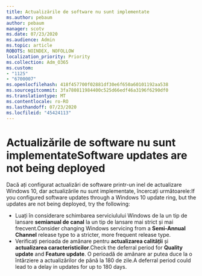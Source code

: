 ```yaml
---
title: Actualizările de software nu sunt implementate
ms.author: pebaum
author: pebaum
manager: scotv
ms.date: 07/23/2020
ms.audience: Admin
ms.topic: article
ROBOTS: NOINDEX, NOFOLLOW
localization_priority: Priority
ms.collection: Adm_O365
ms.custom:
- "1125"
- "6700007"
ms.openlocfilehash: 418f457700f02881df30e6f650a60101192aa538
ms.sourcegitcommit: 3fa780811984400c525d66edf46a3196f6290df0
ms.translationtype: MT
ms.contentlocale: ro-RO
ms.lasthandoff: 07/23/2020
ms.locfileid: "45424113"
---
```

# <a name="software-updates-are-not-being-deployed"></a><span data-ttu-id="a7ed7-102">Actualizările de software nu sunt implementate</span><span class="sxs-lookup"><span data-stu-id="a7ed7-102">Software updates are not being deployed</span></span>

<span data-ttu-id="a7ed7-103">Dacă ați configurat actualizări de software printr-un inel de actualizare Windows 10, dar actualizările nu sunt implementate, încercați următoarele:</span><span class="sxs-lookup"><span data-stu-id="a7ed7-103">If you configured software updates through a Windows 10 update ring, but the updates are not being deployed, try the following:</span></span>  

- <span data-ttu-id="a7ed7-104">Luați în considerare schimbarea serviciulului Windows de la un tip de lansare **semianual de canal** la un tip de lansare mai strict și mai frecvent.</span><span class="sxs-lookup"><span data-stu-id="a7ed7-104">Consider changing Windows servicing from a  **Semi-Annual Channel**  release type to a stricter, more frequent release type.</span></span>
- <span data-ttu-id="a7ed7-105">Verificați perioada de amânare pentru **actualizarea calității** și **actualizarea caracteristicilor**.</span><span class="sxs-lookup"><span data-stu-id="a7ed7-105">Check the deferral period for  **Quality update**  and  **Feature update**.</span></span> <span data-ttu-id="a7ed7-106">O perioadă de amânare ar putea duce la o întârziere a actualizărilor de până la 180 de zile.</span><span class="sxs-lookup"><span data-stu-id="a7ed7-106">A deferral period could lead to a delay in updates for up to 180 days.</span></span>